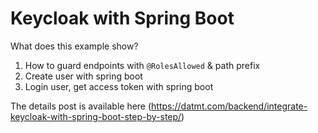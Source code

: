 # Keycloak with Spring Boot
What does this example show?

1. How to guard endpoints with `@RolesAllowed` & path prefix
2. Create user with spring boot
3. Login user, get access token with spring boot

The details post is available here (https://datmt.com/backend/integrate-keycloak-with-spring-boot-step-by-step/)



